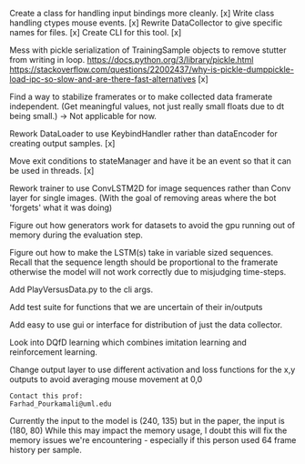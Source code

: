 Create a class for handling input bindings more cleanly. [x]
Write class handling ctypes mouse events. [x]
Rewrite DataCollector to give specific names for files. [x]
Create CLI for this tool. [x]

Mess with pickle serialization of TrainingSample objects to remove stutter from writing in loop. https://docs.python.org/3/library/pickle.html
https://stackoverflow.com/questions/22002437/why-is-pickle-dumppickle-load-ipc-so-slow-and-are-there-fast-alternatives [x]


Find a way to stabilize framerates or to make collected data framerate independent. (Get meaningful values, not just really small floats due to dt being small.) -> Not applicable for now.

Rework DataLoader to use KeybindHandler rather than dataEncoder for creating output samples. [x]

Move exit conditions to stateManager and have it be an event so that it can be used in threads. [x]

Rework trainer to use ConvLSTM2D for image sequences rather than Conv layer for single images. (With the goal of removing areas where the bot 'forgets' what it was doing)

Figure out how generators work for datasets to avoid the gpu running out of memory during the evaluation step.

Figure out how to make the LSTM(s) take in variable sized sequences. Recall that the sequence length should be proportional to the framerate otherwise the model will not work correctly due to misjudging time-steps.

Add PlayVersusData.py to the cli args.

Add test suite for functions that we are uncertain of their in/outputs

Add easy to use gui or interface for distribution of just the data collector.

Look into DQfD learning which combines imitation learning and reinforcement learning.

Change output layer to use different activation and loss functions for the x,y outputs to avoid averaging mouse movement at 0,0


    Contact this prof:
    Farhad_Pourkamali@uml.edu

Currently the input to the model is (240, 135) but in the paper, the input is (180, 80) While this may impact the memory usage,
I doubt this will fix the memory issues we're encountering - especially if this person used 64 frame history per sample.